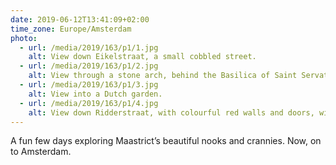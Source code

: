 ```yaml
---
date: 2019-06-12T13:41:09+02:00
time_zone: Europe/Amsterdam
photo:
  - url: /media/2019/163/p1/1.jpg
    alt: View down Eikelstraat, a small cobbled street.
  - url: /media/2019/163/p1/2.jpg
    alt: View through a stone arch, behind the Basilica of Saint Servatius.
  - url: /media/2019/163/p1/3.jpg
    alt: View into a Dutch garden.
  - url: /media/2019/163/p1/4.jpg
    alt: View down Ridderstraat, with colourful red walls and doors, with bikes parked to one side.
---
```


A fun few days exploring Maastrict’s beautiful nooks and crannies. Now, on to Amsterdam.
